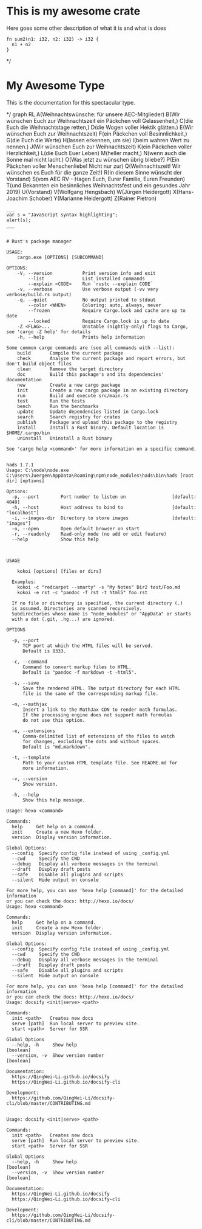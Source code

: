 # This is my awesome crate

Here goes some other description of what it is and what is does

```
fn sum2(n1: i32, n2: i32) -> i32 {
  n1 + n2
}
```
*/
# My Awesome Type
This is the documentation for this spectacular type.

*/
graph RL
A(Weihnachtswünsche: für unsere  AEC-Mitglieder)
B(Wir wünschen Euch zur Weihnachtszeit ein Päckchen voll Gelassenheit,) 
C(die Euch die Weihnachtstage retten,) 
D(die Wogen voller Hektik glätten.)
E(Wir wünschen Euch zur Weihnachtszeit)
F(ein Päckchen voll Besinnlichkeit,) 
G(die Euch die Werte) 
H(lassen erkennen, um sie) 
I(beim wahren Wert zu nennen.)
J(Wir wünschen Euch zur Weihnachtszeit) 
K(ein Päckchen voller Herzlichkeit,) 
L(die Euch Euer Leben) 
M(heller macht,)
N(wenn auch die Sonne mal nicht lacht.)
O(Was jetzt zu wünschen übrig bliebe?) 
P(Ein Päckchen voller Menschenliebe! Nicht nur zur) 
Q(Weihnachtszeit! Wir wünschen es Euch für die ganze Zeit!)
R(In diesem Sinne wünscht der Vorstand)
S(vom AEC RV - Hagen  Euch, Eurer Familie, Euren Freunden)
T(und Bekannten ein besinnliches  Weihnachtsfest und ein gesundes Jahr 2019) 
U(Vorstand)
V(Wolfgang Hengsbach) 
W(Jürgen Heidergott)
X(Hans-Joachim Schober)
Y(Marianne Heidergott)
Z(Rainer Pietron)
```
___
var s = "JavaScript syntax highlighting";
alert(s);
___


# Rust's package manager

USAGE:
    cargo.exe [OPTIONS] [SUBCOMMAND]

OPTIONS:
    -V, --version           Print version info and exit
        --list              List installed commands
        --explain <CODE>    Run `rustc --explain CODE`
    -v, --verbose           Use verbose output (-vv very verbose/build.rs output)
    -q, --quiet             No output printed to stdout
        --color <WHEN>      Coloring: auto, always, never
        --frozen            Require Cargo.lock and cache are up to date
        --locked            Require Cargo.lock is up to date
    -Z <FLAG>...            Unstable (nightly-only) flags to Cargo, see 'cargo -Z help' for details
    -h, --help              Prints help information

Some common cargo commands are (see all commands with --list):
    build       Compile the current package
    check       Analyze the current package and report errors, but don't build object files
    clean       Remove the target directory
    doc         Build this package's and its dependencies' documentation
    new         Create a new cargo package
    init        Create a new cargo package in an existing directory
    run         Build and execute src/main.rs
    test        Run the tests
    bench       Run the benchmarks
    update      Update dependencies listed in Cargo.lock
    search      Search registry for crates
    publish     Package and upload this package to the registry
    install     Install a Rust binary. Default location is $HOME/.cargo/bin
    uninstall   Uninstall a Rust binary

See 'cargo help <command>' for more information on a specific command.


hads 1.7.1
Usage: C:\node\node.exe C:\Users\Juergen\AppData\Roaming\npm\node_modules\hads\bin\hads [root dir] [options]

Options:
  -p, --port        Port number to listen on                 [default: 4040]
  -h, --host        Host address to bind to                  [default: "localhost"]
  -i, --images-dir  Directory to store images                [default: "images"]
  -o, --open        Open default browser on start          
  -r, --readonly    Read-only mode (no add or edit feature)
  --help            Show this help                         



USAGE

    kokoi [options] [files or dirs]

  Examples:
    kokoi -c "redcarpet --smarty" -s "My Notes" Dir2 test/Foo.md
    kokoi -e rst -c "pandoc -f rst -t html5" foo.rst

  If no file or directory is specified, the current directory (.)
  is assumed. Directories are scanned recursively.
  Subdirectories whose name is "node_modules" or "AppData" or starts
  with a dot (.git, .hg...) are ignored.

OPTIONS

  -p, --port
      TCP port at which the HTML files will be served.
      Default is 8333.

  -c, --command
      Command to convert markup files to HTML.
      Default is "pandoc -f markdown -t -html5".

  -s, --save
      Save the rendered HTML. The output directory for each HTML
      file is the same of the corresponding markup file.

  -m, --mathjax
      Insert a link to the MathJax CDN to render math formulas.
      If the processing engine does not support math formulas
      do not use this option.

  -e, --extensions
      Comma-delimited list of extensions of the files to watch
      for changes, excluding the dots and without spaces.
      Default is "md,markdown".

  -t, --template
      Path to your custom HTML template file. See README.md for
      more information.

  -v, --version
      Show version.

  -h, --help
      Show this help message.

Usage: hexo <command>

Commands:
  help     Get help on a command.
  init     Create a new Hexo folder.
  version  Display version information.

Global Options:
  --config  Specify config file instead of using _config.yml
  --cwd     Specify the CWD
  --debug   Display all verbose messages in the terminal
  --draft   Display draft posts
  --safe    Disable all plugins and scripts
  --silent  Hide output on console

For more help, you can use 'hexo help [command]' for the detailed information
or you can check the docs: http://hexo.io/docs/
Usage: hexo <command>

Commands:
  help     Get help on a command.
  init     Create a new Hexo folder.
  version  Display version information.

Global Options:
  --config  Specify config file instead of using _config.yml
  --cwd     Specify the CWD
  --debug   Display all verbose messages in the terminal
  --draft   Display draft posts
  --safe    Disable all plugins and scripts
  --silent  Hide output on console

For more help, you can use 'hexo help [command]' for the detailed information
or you can check the docs: http://hexo.io/docs/
Usage: docsify <init|serve> <path>

Commands:
  init <path>   Creates new docs
  serve [path]  Run local server to preview site.
  start <path>  Server for SSR

Global Options
  --help, -h     Show help                                             [boolean]
  --version, -v  Show version number                                   [boolean]

Documentation:
  https://QingWei-Li.github.io/docsify
  https://QingWei-Li.github.io/docsify-cli

Development:
  https://github.com/QingWei-Li/docsify-cli/blob/master/CONTRIBUTING.md


Usage: docsify <init|serve> <path>

Commands:
  init <path>   Creates new docs
  serve [path]  Run local server to preview site.
  start <path>  Server for SSR

Global Options
  --help, -h     Show help                                             [boolean]
  --version, -v  Show version number                                   [boolean]

Documentation:
  https://QingWei-Li.github.io/docsify
  https://QingWei-Li.github.io/docsify-cli

Development:
  https://github.com/QingWei-Li/docsify-cli/blob/master/CONTRIBUTING.md


